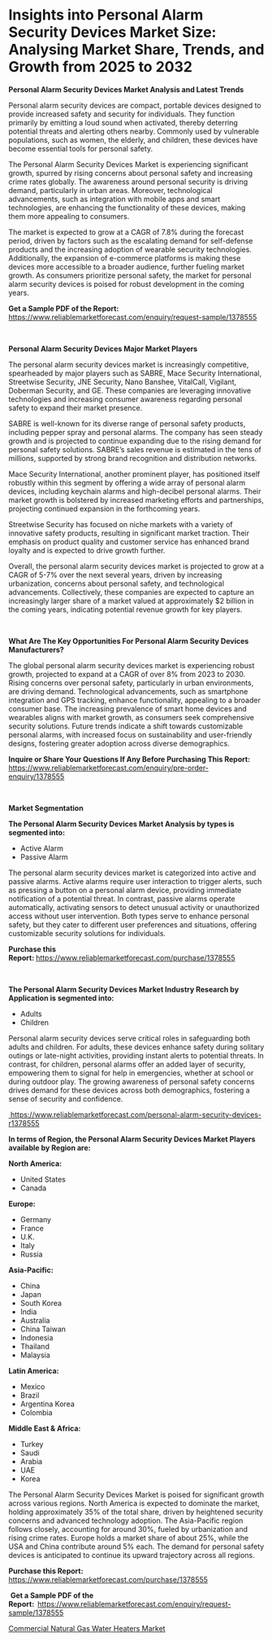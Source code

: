 <p><h1>Insights into Personal Alarm Security Devices Market Size: Analysing Market Share, Trends, and Growth from 2025 to 2032</h1></p><p><strong>Personal Alarm Security Devices Market Analysis and Latest Trends</strong></p>
<p><p>Personal alarm security devices are compact, portable devices designed to provide increased safety and security for individuals. They function primarily by emitting a loud sound when activated, thereby deterring potential threats and alerting others nearby. Commonly used by vulnerable populations, such as women, the elderly, and children, these devices have become essential tools for personal safety.</p><p>The Personal Alarm Security Devices Market is experiencing significant growth, spurred by rising concerns about personal safety and increasing crime rates globally. The awareness around personal security is driving demand, particularly in urban areas. Moreover, technological advancements, such as integration with mobile apps and smart technologies, are enhancing the functionality of these devices, making them more appealing to consumers.</p><p>The market is expected to grow at a CAGR of 7.8% during the forecast period, driven by factors such as the escalating demand for self-defense products and the increasing adoption of wearable security technologies. Additionally, the expansion of e-commerce platforms is making these devices more accessible to a broader audience, further fueling market growth. As consumers prioritize personal safety, the market for personal alarm security devices is poised for robust development in the coming years.</p></p>
<p><strong>Get a Sample PDF of the Report:&nbsp;</strong> <a href="https://www.reliablemarketforecast.com/enquiry/request-sample/1378555?utm_campaign=3452&utm_medium=2&utm_source=Github&utm_content=ia&utm_term=05042025&utm_id=personal-alarm-security-devices">https://www.reliablemarketforecast.com/enquiry/request-sample/1378555</a></p>
<p>&nbsp;</p>
<p><strong>Personal Alarm Security Devices Major Market Players</strong></p>
<p><p>The personal alarm security devices market is increasingly competitive, spearheaded by major players such as SABRE, Mace Security International, Streetwise Security, JNE Security, Nano Banshee, VitalCall, Vigilant, Doberman Security, and GE. These companies are leveraging innovative technologies and increasing consumer awareness regarding personal safety to expand their market presence.</p><p>SABRE is well-known for its diverse range of personal safety products, including pepper spray and personal alarms. The company has seen steady growth and is projected to continue expanding due to the rising demand for personal safety solutions. SABRE’s sales revenue is estimated in the tens of millions, supported by strong brand recognition and distribution networks.</p><p>Mace Security International, another prominent player, has positioned itself robustly within this segment by offering a wide array of personal alarm devices, including keychain alarms and high-decibel personal alarms. Their market growth is bolstered by increased marketing efforts and partnerships, projecting continued expansion in the forthcoming years.</p><p>Streetwise Security has focused on niche markets with a variety of innovative safety products, resulting in significant market traction. Their emphasis on product quality and customer service has enhanced brand loyalty and is expected to drive growth further.</p><p>Overall, the personal alarm security devices market is projected to grow at a CAGR of 5-7% over the next several years, driven by increasing urbanization, concerns about personal safety, and technological advancements. Collectively, these companies are expected to capture an increasingly larger share of a market valued at approximately $2 billion in the coming years, indicating potential revenue growth for key players.</p></p>
<p>&nbsp;</p>
<p><strong>What Are The Key Opportunities For Personal Alarm Security Devices Manufacturers?</strong></p>
<p><p>The global personal alarm security devices market is experiencing robust growth, projected to expand at a CAGR of over 8% from 2023 to 2030. Rising concerns over personal safety, particularly in urban environments, are driving demand. Technological advancements, such as smartphone integration and GPS tracking, enhance functionality, appealing to a broader consumer base. The increasing prevalence of smart home devices and wearables aligns with market growth, as consumers seek comprehensive security solutions. Future trends indicate a shift towards customizable personal alarms, with increased focus on sustainability and user-friendly designs, fostering greater adoption across diverse demographics.</p></p>
<p><strong>Inquire or Share Your Questions If Any Before Purchasing This Report:</strong> <a href="https://www.reliablemarketforecast.com/enquiry/pre-order-enquiry/1378555?utm_campaign=3452&utm_medium=2&utm_source=Github&utm_content=ia&utm_term=05042025&utm_id=personal-alarm-security-devices">https://www.reliablemarketforecast.com/enquiry/pre-order-enquiry/1378555</a></p>
<p>&nbsp;</p>
<p><strong>Market Segmentation</strong></p>
<p><strong>The Personal Alarm Security Devices Market Analysis by types is segmented into:</strong></p>
<p><ul><li>Active Alarm</li><li>Passive Alarm</li></ul></p>
<p><p>The personal alarm security devices market is categorized into active and passive alarms. Active alarms require user interaction to trigger alerts, such as pressing a button on a personal alarm device, providing immediate notification of a potential threat. In contrast, passive alarms operate automatically, activating sensors to detect unusual activity or unauthorized access without user intervention. Both types serve to enhance personal safety, but they cater to different user preferences and situations, offering customizable security solutions for individuals.</p></p>
<p><strong>Purchase this Report:&nbsp;</strong><a href="https://www.reliablemarketforecast.com/purchase/1378555?utm_campaign=3452&utm_medium=2&utm_source=Github&utm_content=ia&utm_term=05042025&utm_id=personal-alarm-security-devices">https://www.reliablemarketforecast.com/purchase/1378555</a></p>
<p>&nbsp;</p>
<p><strong>The Personal Alarm Security Devices Market Industry Research by Application is segmented into:</strong></p>
<p><ul><li>Adults</li><li>Children</li></ul></p>
<p><p>Personal alarm security devices serve critical roles in safeguarding both adults and children. For adults, these devices enhance safety during solitary outings or late-night activities, providing instant alerts to potential threats. In contrast, for children, personal alarms offer an added layer of security, empowering them to signal for help in emergencies, whether at school or during outdoor play. The growing awareness of personal safety concerns drives demand for these devices across both demographics, fostering a sense of security and confidence.</p></p>
<p><a href="https://www.reliablemarketforecast.com/personal-alarm-security-devices-r1378555?utm_campaign=3452&utm_medium=2&utm_source=Github&utm_content=ia&utm_term=05042025&utm_id=personal-alarm-security-devices">&nbsp;https://www.reliablemarketforecast.com/personal-alarm-security-devices-r1378555</a></p>
<p><strong>In terms of Region, the Personal Alarm Security Devices Market Players available by Region are:</strong></p>
<p>
    <p> <strong> North America: </strong>
        <ul>
            <li>United States</li>
            <li>Canada</li>
        </ul>
        </p> 
    <p> <strong> Europe: </strong>
        <ul>
            <li>Germany</li>
            <li>France</li>
            <li>U.K.</li>
            <li>Italy</li>
            <li>Russia</li>
        </ul>
        </p> 
    <p> <strong> Asia-Pacific: </strong>
        <ul>
            <li>China</li>
            <li>Japan</li>
            <li>South Korea</li>
            <li>India</li>
            <li>Australia</li>
            <li>China Taiwan</li>
            <li>Indonesia</li>
            <li>Thailand</li>
            <li>Malaysia</li>
        </ul>
        </p> 
    <p> <strong> Latin America: </strong>
        <ul>
            <li>Mexico</li>
            <li>Brazil</li>
            <li>Argentina Korea</li>
            <li>Colombia</li>
        </ul>
        </p> 
    <p> <strong> Middle East & Africa: </strong>
        <ul>
            <li>Turkey</li>
            <li>Saudi</li>
            <li>Arabia</li>
            <li>UAE</li>
            <li>Korea</li>
        </ul>
    </p>
    </p>
<p><p>The Personal Alarm Security Devices Market is poised for significant growth across various regions. North America is expected to dominate the market, holding approximately 35% of the total share, driven by heightened security concerns and advanced technology adoption. The Asia-Pacific region follows closely, accounting for around 30%, fueled by urbanization and rising crime rates. Europe holds a market share of about 25%, while the USA and China contribute around 5% each. The demand for personal safety devices is anticipated to continue its upward trajectory across all regions.</p></p>
<p><strong>Purchase this Report: </strong><a href="https://www.reliablemarketforecast.com/purchase/1378555?utm_campaign=3452&utm_medium=2&utm_source=Github&utm_content=ia&utm_term=05042025&utm_id=personal-alarm-security-devices">https://www.reliablemarketforecast.com/purchase/1378555</a></p>
<p>&nbsp;<strong>Get a Sample PDF of the Report:&nbsp;&nbsp;</strong><a href="https://www.reliablemarketforecast.com/enquiry/request-sample/1378555?utm_campaign=3452&utm_medium=2&utm_source=Github&utm_content=ia&utm_term=05042025&utm_id=personal-alarm-security-devices">https://www.reliablemarketforecast.com/enquiry/request-sample/1378555</a></p>
<p><strong></strong></p>
<p><p><a href="https://github.com/boccalyver5k/Market-Research-Report-List-1/blob/main/commercial-natural-gas-water-heaters-market.md?utm_campaign=3452&utm_medium=2&utm_source=Github&utm_content=ia&utm_term=05042025&utm_id=personal-alarm-security-devices">Commercial Natural Gas Water Heaters Market</a></p></p>
